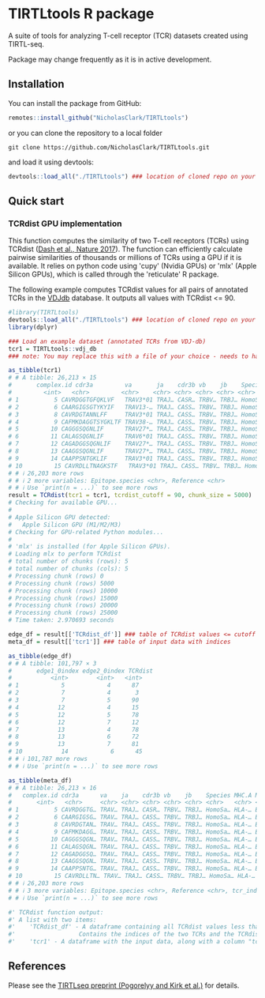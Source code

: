 # TIRTLtools R package

A suite of tools for analyzing T-cell receptor (TCR) datasets created using TIRTL-seq.

Package may change frequently as it is in active development.

## Installation

You can install the package from GitHub:
```R
remotes::install_github("NicholasClark/TIRTLtools")
```
or you can clone the repository to a local folder
```
git clone https://github.com/NicholasClark/TIRTLtools.git
```
and load it using devtools:
```R
devtools::load_all("./TIRTLtools") ### location of cloned repo on your machine
```

## Quick start

### TCRdist GPU implementation

This function computes the similarity of two T-cell receptors (TCRs) using TCRdist ([Dash et al., Nature 2017](https://doi.org/10.1038/nature22383)). The function can efficiently calculate pairwise similarities of thousands or millions of TCRs using a GPU if it is available. It relies on python code using 'cupy' (Nvidia GPUs) or 'mlx' (Apple Silicon GPUs), which is called through the 'reticulate' R package.

The following example computes TCRdist values for all pairs of annotated TCRs in the [VDJdb](https://vdjdb.cdr3.net/) database. It outputs all values with TCRdist <= 90.

```R
#library(TIRTLtools)
devtools::load_all("./TIRTLtools") ### location of cloned repo on your machine
library(dplyr)

### Load an example dataset (annotated TCRs from VDJ-db)
tcr1 = TIRTLtools::vdj_db
### note: You may replace this with a file of your choice - needs to have columns "va", "vb", "cdr3a", and "cdr3b"

as_tibble(tcr1)
# # A tibble: 26,213 × 15
#       complex.id cdr3a         va       ja    cdr3b vb    jb    Species MHC.A MHC.B MHC.class Epitope Epitope.gene
#         <int>   <chr>         <chr>    <chr> <chr> <chr> <chr> <chr>   <chr> <chr> <chr>     <chr>   <chr>
# 1          5 CAVRDGGTGFQKLVF   TRAV3*01 TRAJ… CASR… TRBV… TRBJ… HomoSa… HLA-… B2M   MHCI      HPVGEA… EBNA1
# 2          6 CAARGIGSGTYKYIF   TRAV13-… TRAJ… CASS… TRBV… TRBJ… HomoSa… HLA-… B2M   MHCI      HPVGEA… EBNA1
# 3          8 CAVRDGTANNLFF     TRAV3*01 TRAJ… CASS… TRBV… TRBJ… HomoSa… HLA-… B2M   MHCI      GILGFV… M
# 4          9 CAFMKDAGGTSYGKLTF TRAV38-… TRAJ… CASS… TRBV… TRBJ… HomoSa… HLA-… B2M   MHCI      GILGFV… M
# 5         10 CAGGGSQGNLIF      TRAV27*… TRAJ… CASS… TRBV… TRBJ… HomoSa… HLA-… B2M   MHCI      GILGFV… M
# 6         11 CALAGSQGNLIF      TRAV6*01 TRAJ… CASS… TRBV… TRBJ… HomoSa… HLA-… B2M   MHCI      GILGFV… M
# 7         12 CAGADGGSQGNLIF    TRAV27*… TRAJ… CASS… TRBV… TRBJ… HomoSa… HLA-… B2M   MHCI      GILGFV… M
# 8         13 CAAGGSQGNLIF      TRAV27*… TRAJ… CASS… TRBV… TRBJ… HomoSa… HLA-… B2M   MHCI      GILGFV… M
# 9         14 CAAPPSNTGKLIF     TRAV3*01 TRAJ… CASS… TRBV… TRBJ… HomoSa… HLA-… B2M   MHCI      GILGFV… M
# 10         15 CAVRDLLTNAGKSTF   TRAV3*01 TRAJ… CASS… TRBV… TRBJ… HomoSa… HLA-… B2M   MHCI      GILGFV… M
# # ℹ 26,203 more rows
# # ℹ 2 more variables: Epitope.species <chr>, Reference <chr>
# # ℹ Use `print(n = ...)` to see more rows
result = TCRdist(tcr1 = tcr1, tcrdist_cutoff = 90, chunk_size = 5000)
# Checking for available GPU...
#
# Apple Silicon GPU detected:
#   Apple Silicon GPU (M1/M2/M3)
# Checking for GPU-related Python modules...
#
# 'mlx' is installed (for Apple Silicon GPUs).
# Loading mlx to perform TCRdist
# total number of chunks (rows): 5
# total number of chunks (cols): 5
# Processing chunk (rows) 0
# Processing chunk (rows) 5000
# Processing chunk (rows) 10000
# Processing chunk (rows) 15000
# Processing chunk (rows) 20000
# Processing chunk (rows) 25000
# Time taken: 2.970693 seconds

edge_df = result[['TCRdist_df']] ### table of TCRdist values <= cutoff
meta_df = result[['tcr1']] ### table of input data with indices

as_tibble(edge_df)
# # A tibble: 101,797 × 3
#       edge1_0index edge2_0index TCRdist
#           <int>        <int>   <int>
# 1            5            4      87
# 2            7            4       3
# 3            7            5      90
# 4           12            4      15
# 5           12            5      78
# 6           12            7      12
# 7           13            4      78
# 8           13            6      72
# 9           13            7      81
# 10           14            6      45
# # ℹ 101,787 more rows
# # ℹ Use `print(n = ...)` to see more rows

as_tibble(meta_df)
# # A tibble: 26,213 × 16
#   complex.id cdr3a      va    ja    cdr3b vb    jb    Species MHC.A MHC.B MHC.class Epitope Epitope.gene
#       <int>   <chr>     <chr> <chr> <chr> <chr> <chr> <chr>   <chr> <chr> <chr>     <chr>   <chr>
# 1          5 CAVRDGGTG… TRAV… TRAJ… CASR… TRBV… TRBJ… HomoSa… HLA-… B2M   MHCI      HPVGEA… EBNA1
# 2          6 CAARGIGSG… TRAV… TRAJ… CASS… TRBV… TRBJ… HomoSa… HLA-… B2M   MHCI      HPVGEA… EBNA1
# 3          8 CAVRDGTAN… TRAV… TRAJ… CASS… TRBV… TRBJ… HomoSa… HLA-… B2M   MHCI      GILGFV… M
# 4          9 CAFMKDAGG… TRAV… TRAJ… CASS… TRBV… TRBJ… HomoSa… HLA-… B2M   MHCI      GILGFV… M
# 5         10 CAGGGSQGN… TRAV… TRAJ… CASS… TRBV… TRBJ… HomoSa… HLA-… B2M   MHCI      GILGFV… M
# 6         11 CALAGSQGN… TRAV… TRAJ… CASS… TRBV… TRBJ… HomoSa… HLA-… B2M   MHCI      GILGFV… M
# 7         12 CAGADGGSQ… TRAV… TRAJ… CASS… TRBV… TRBJ… HomoSa… HLA-… B2M   MHCI      GILGFV… M
# 8         13 CAAGGSQGN… TRAV… TRAJ… CASS… TRBV… TRBJ… HomoSa… HLA-… B2M   MHCI      GILGFV… M
# 9         14 CAAPPSNTG… TRAV… TRAJ… CASS… TRBV… TRBJ… HomoSa… HLA-… B2M   MHCI      GILGFV… M
# 10         15 CAVRDLLTN… TRAV… TRAJ… CASS… TRBV… TRBJ… HomoSa… HLA-… B2M   MHCI      GILGFV… M
# # ℹ 26,203 more rows
# # ℹ 3 more variables: Epitope.species <chr>, Reference <chr>, tcr_index <dbl>
# # ℹ Use `print(n = ...)` to see more rows

#' TCRdist function output:
#' A list with two items:
#'    'TCRdist_df' - A dataframe containing all TCRdist values less than the cutoff (default = 90).
#'                  Contains the indices of the two TCRs and the TCRdist value.
#'    'tcr1' - A dataframe with the input data, along with a column "tcr_index" with the index of each TCR
```

## References

Please see the [TIRTLseq preprint (Pogorelyy and Kirk et al.)](https://www.biorxiv.org/content/10.1101/2024.09.16.613345v1) for details.
